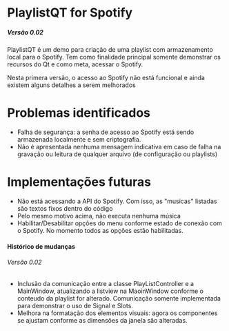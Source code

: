 # PlaylistQT  for Spotify
##### Versão 0.02
PlaylistQT é um demo para criação de uma playlist com armazenamento local para o Spotify. Tem como finalidade principal somente demonstrar os recursos do Qt e como meta, acessar o Spotify.

Nesta primera versão, o acesso ao Spotify não está funcional e ainda existem alguns detalhes a serem melhorados



# Problemas identificados

  - Falha de segurança: a senha de acesso ao Spotify está sendo armazenada localmente e sem criptografia.
  - Não é apresentada nenhuma mensagem indicativa em caso de falha na gravação ou leitura de qualquer arquivo (de configuração ou playlists)


# Implementações futuras
- Não está acessando a API do Spotify. Com isso, as "musicas" listadas são textos fixos dentro do código
- Pelo mesmo motivo acima, não executa nenhuma música
- Habilitar/Desabilitar opções do menu conforme estado de conexão com o Spotify. No momento todos as opções estão habilitadas.



#### Histórico de mudanças
###### Versão 0.02

- Inclusão da comunicação entre a classe PlayListController e a MainWindow, atualizando a listview na MaoinWindow conforme o conteudo da playlist for alterado. Comunicação somente implementada para demonstrar o uso de Signal e Slots.
- Melhora na formatação dos elementos visuais: agora os componentes se ajustam conforme as dimensões da janela são alteradas.
